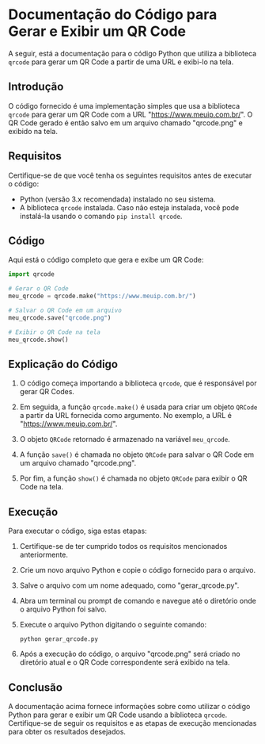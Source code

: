 # Documentação do Código para Gerar e Exibir um QR Code

A seguir, está a documentação para o código Python que utiliza a biblioteca `qrcode` para gerar um QR Code a partir de uma URL e exibi-lo na tela.

## Introdução

O código fornecido é uma implementação simples que usa a biblioteca `qrcode` para gerar um QR Code com a URL "https://www.meuip.com.br/". O QR Code gerado é então salvo em um arquivo chamado "qrcode.png" e exibido na tela.

## Requisitos

Certifique-se de que você tenha os seguintes requisitos antes de executar o código:

- Python (versão 3.x recomendada) instalado no seu sistema.
- A biblioteca `qrcode` instalada. Caso não esteja instalada, você pode instalá-la usando o comando `pip install qrcode`.

## Código

Aqui está o código completo que gera e exibe um QR Code:

```python
import qrcode

# Gerar o QR Code
meu_qrcode = qrcode.make("https://www.meuip.com.br/")

# Salvar o QR Code em um arquivo
meu_qrcode.save("qrcode.png")

# Exibir o QR Code na tela
meu_qrcode.show()
```

## Explicação do Código

1. O código começa importando a biblioteca `qrcode`, que é responsável por gerar QR Codes.

2. Em seguida, a função `qrcode.make()` é usada para criar um objeto `QRCode` a partir da URL fornecida como argumento. No exemplo, a URL é "https://www.meuip.com.br/".

3. O objeto `QRCode` retornado é armazenado na variável `meu_qrcode`.

4. A função `save()` é chamada no objeto `QRCode` para salvar o QR Code em um arquivo chamado "qrcode.png".

5. Por fim, a função `show()` é chamada no objeto `QRCode` para exibir o QR Code na tela.

## Execução

Para executar o código, siga estas etapas:

1. Certifique-se de ter cumprido todos os requisitos mencionados anteriormente.

2. Crie um novo arquivo Python e copie o código fornecido para o arquivo.

3. Salve o arquivo com um nome adequado, como "gerar_qrcode.py".

4. Abra um terminal ou prompt de comando e navegue até o diretório onde o arquivo Python foi salvo.

5. Execute o arquivo Python digitando o seguinte comando:

   ```
   python gerar_qrcode.py
   ```

6. Após a execução do código, o arquivo "qrcode.png" será criado no diretório atual e o QR Code correspondente será exibido na tela.

## Conclusão

A documentação acima fornece informações sobre como utilizar o código Python para gerar e exibir um QR Code usando a biblioteca `qrcode`. Certifique-se de seguir os requisitos e as etapas de execução mencionadas para obter os resultados desejados.
